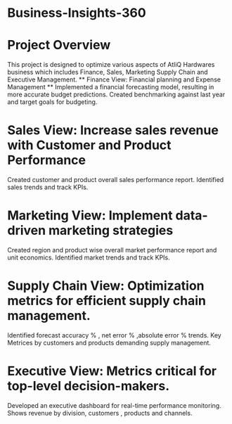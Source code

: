 # Business-Insights-360
# Project Overview
This project is designed to optimize various aspects of AtliQ Hardwares business which includes Finance, Sales, Marketing Supply Chain and Executive Management.
** Finance View: Financial planning and Expense Management ** 
Implemented a financial forecasting model, resulting in more accurate budget predictions. Created benchmarking against last year and target goals for budgeting.

# Sales View: Increase sales revenue with Customer and Product Performance
Created customer and product overall sales performance report. Identified sales trends and track KPIs.

# Marketing View: Implement data-driven marketing strategies
Created region and product wise overall market performance report and unit economics. Identified market trends and track KPIs.

# Supply Chain View: Optimization metrics for efficient supply chain management.
Identified forecast accuracy % , net error % ,absolute error % trends. Key Metrices by customers and products demanding supply management.

# Executive View: Metrics critical for top-level decision-makers.
Developed an executive dashboard for real-time performance monitoring. Shows revenue by division, customers , products and channels.
